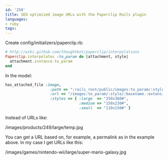 ```yaml
---
id: '250'
title: SEO optimized image URLs with the Paperclip Rails plugin
languages:
- ruby
tags:
---
```

Create config/initializers/paperclip.rb:


```ruby
# http://wiki.github.com/thoughtbot/paperclip/interpolations
Paperclip.interpolates :to_param do |attachment, style|
  attachment.instance.to_param
end
```
    

In the model:


```ruby
has_attached_file :image, 
                    :path => ":rails_root/public/images:to_param/:style/:basename.:extension",
                    :url => "/images:to_param/:style/:basename.:extension",
                    :styles => { :large  => "250x360#",
                                 :medium => "150x230#",
                                 :small  => "110x150#" }
```
    

Instead of URLs like:

/images/products/249/large/temp.jpg

You can get a URL based on, for example, a permalink as in the example above. In my case I get URLs like this:

/images/games/nintendo-wii/large/super-mario-galaxy.jpg

